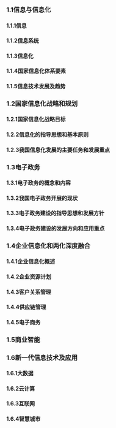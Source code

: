 ### 1.1信息与信息化
#### 1.1.1信息



#### 1.1.2信息系统



#### 1.1.3信息化



#### 1.1.4国家信息化体系要素



#### 1.1.5信息技术发展及趋势



### 1.2国家信息化战略和规划
#### 1.2.1国家信息化战略目标



#### 1.2.2信息化的指导思想和基本原则



#### 1.2.3我国信息化发展的主要任务和发展重点



### 1.3电子政务
#### 1.3.1电子政务的概念和内容



#### 1.3.2我国电子政务开展的现状



#### 1.3.3电子政务建设的指导思想和发展方针



#### 1.3.4电子政务建设的发展方向和应用重点



### 1.4企业信息化和两化深度融合
#### 1.4.1企业信息化概述



#### 1.4.2企业资源计划



#### 1.4.3客户关系管理



#### 1.4.4供应链管理



#### 1.4.5电子商务



### 1.5商业智能
### 1.6新一代信息技术及应用
#### 1.6.1大数据



#### 1.6.2云计算



#### 1.6.3互联网



#### 1.6.4智慧城市



